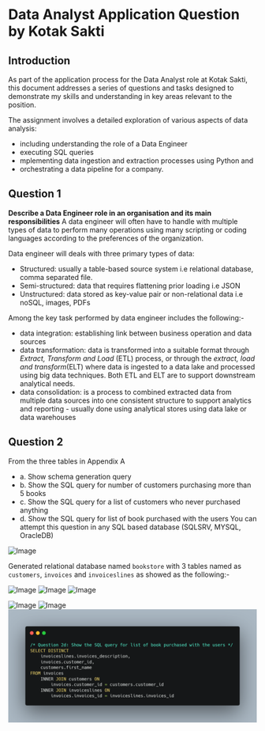 # Data Analyst Application Question by Kotak Sakti

## Introduction
As part of the application process for the Data Analyst role at Kotak Sakti, this document addresses a series of questions and tasks designed to demonstrate my skills and understanding in key areas relevant to the position. 

The assignment involves a detailed exploration of various aspects of data analysis:
* including understanding the role of a Data Engineer
* executing SQL queries
* mplementing data ingestion and extraction processes using Python and 
* orchestrating a data pipeline for a company.

## Question 1
**Describe a Data Engineer role in an organisation and its main responsibilities**
A data engineer will often have to handle  with multiple types of data to perform many operations using many scripting or coding languages according to the preferences of the organization.

Data engineer will deals with three primary types of data: 
* Structured: usually a table-based source system i.e relational database, comma separated file.
* Semi-structured: data that requires flattening prior loading i.e JSON
* Unstructured: data stored as key-value pair or non-relational data i.e noSQL, images, PDFs

Among the key task performed by data engineer includes the following:-
* data integration: establishing link between business operation and data sources
* data transformation: data is transformed into a suitable format through _Extract, Transform and Load_ (ETL) process, or through the _extract, load and transform_(ELT) where data is ingested to a data lake and processed using big data techniques. Both ETL and ELT are to support downstream analytical needs.
* data consolidation: is a process to combined extracted data from multiple data sources into one consistent structure to support analytics and reporting - usually done using analytical stores using data lake or data warehouses

## Question 2
From the three tables in Appendix A

- a. Show schema generation query
- b. Show the SQL query for number of customers purchasing more than 5 books
- c. Show the SQL query for a list of customers who never purchased anything
- d. Show the SQL query for list of book purchased with the users
You can attempt this question in any SQL based database (SQLSRV, MYSQL, OracleDB)

![Image](https://github.com/users/Syarmine/projects/1/assets/121959422/bf6e1e88-06b8-44be-a413-28bd1812208b)

Generated relational database named `bookstore` with 3 tables named as `customers`, `invoices` and `invoiceslines` as showed as the following:-

![Image](https://github.com/users/Syarmine/projects/1/assets/121959422/7f349c53-0103-4d4f-ae4a-90f7a7a2b9ba)
![Image](https://github.com/users/Syarmine/projects/1/assets/121959422/144d71e7-acdc-484e-9d99-c435629b5365)
![Image](https://github.com/users/Syarmine/projects/1/assets/121959422/5fd7b798-34bb-4bc9-857e-a0d1292b2b69)



![Image](https://github.com/users/Syarmine/projects/1/assets/121959422/cda44fff-3825-45cb-9ff3-5375c6674708)
![Image](https://github.com/users/Syarmine/projects/1/assets/121959422/5ebfd627-c5ac-4583-b239-40d6c1a6c8b9)
![Image](https://github.com/Syarmine/Portfolio/blob/500860354e01f49447c9af10fdf42aedb296bd78/Kotak%20Sakti%20Assignment/SQL%20Images/Question%202d1.png)